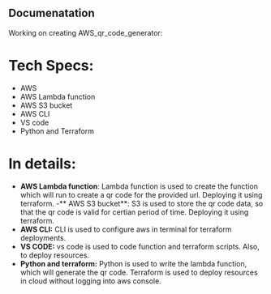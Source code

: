 ## Documenatation

Working on creating AWS_qr_code_generator:

# Tech Specs:
  - AWS
  - AWS Lambda function
  - AWS S3 bucket
  - AWS CLI
  - VS code
  - Python and Terraform


# In details:
- **AWS Lambda function**: Lambda function is used to create the function which will run to create a qr code for the provided url. Deploying it using terraform.
-** AWS S3 bucket**: S3 is used to store the qr code data, so that the qr code is valid for certian period of time. Deploying it using terraform.
- **AWS CLI:** CLI is used to configure aws in terminal for terraform deployments.
- **VS CODE:** vs code is used to code function and terraform scripts. Also, to deploy resources.
- **Python and terraform:** Python is used to write the lambda function, which will generate the qr code. Terraform is used to deploy resources in cloud without logging into aws console.

